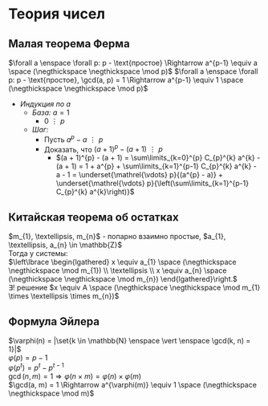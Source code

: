 # Теория чисел

## Малая теорема Ферма
$\forall a \enspace \forall p: p - \text{простое} \Rightarrow a^{p-1} \equiv a \space (\negthickspace \negthickspace \mod p)$
$\forall a \enspace \forall p: p - \text{простое}, \gcd(a, p) = 1 \Rightarrow a^{p-1} \equiv 1 \space (\negthickspace \negthickspace \mod p)$

- *Индукция по $a$*
    - *База:* $a = 1$
        - $0 \mathrel{\vdots} p$
    - *Шаг:*
        - Пусть $a^{p} - a \mathrel{\vdots} p$
        - Доказать, что $(a + 1)^{p} - (a + 1) \mathrel{\vdots} p$
            - $(a + 1)^{p} - (a + 1) = \sum\limits_{k=0}^{p} C_{p}^{k} a^{k} - (a + 1) = 1 + a^{p} + \sum\limits_{k=1}^{p-1} C_{p}^{k} a^{k} - a - 1 = \underset{\mathrel{\vdots} p}{(a^{p} - a)} + \underset{\mathrel{\vdots} p}{\left(\sum\limits_{k=1}^{p-1} C_{p}^{k} a^{k}\right)}$
## Китайская теорема об остатках
$m_{1}, \textellipsis, m_{n}$ - попарно взаимно простые, $a_{1}, \textellipsis, a_{n} \in \mathbb{Z}$  
Тогда у системы:  
$\left\lbrace \begin{lgathered} x \equiv a_{1} \space (\negthickspace \negthickspace \mod m_{1}) \\ \textellipsis \\ x \equiv a_{n} \space (\negthickspace \negthickspace \mod m_{n}) \end{lgathered}\right.$  
$\exists!$ решение $x \equiv A \space (\negthickspace \negthickspace \mod m_{1} \times \textellipsis \times m_{n})$

## Формула Эйлера
$\varphi(n) = |\set{k \in \mathbb{N} \enspace \vert \enspace \gcd(k, n) = 1}|$  
$\varphi(p) = p - 1$  
$\varphi(p^{t}) = p^{t} - p^{t-1}$  
$\gcd(n, m) = 1 \Rightarrow \varphi(n \times m) = \varphi(n) \times \varphi(m)$  
$\gcd(a, m) = 1 \Rightarrow a^{\varphi(m)} \equiv 1 \space (\negthickspace \negthickspace \mod m)$
